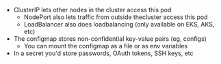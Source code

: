 - ClusterIP lets other nodes in the cluster access this pod
  - NodePort also lets traffic from outside thecluster access this pod
  - LoadBalancer also does loadbalancing (only available on EKS, AKS, etc)
- The configmap stores non-confidential key-value pairs (eg, configs)
  - You can mount the configmap as a file or as env variables
- In a secret you'd store passwords, OAuth tokens, SSH keys, etc

